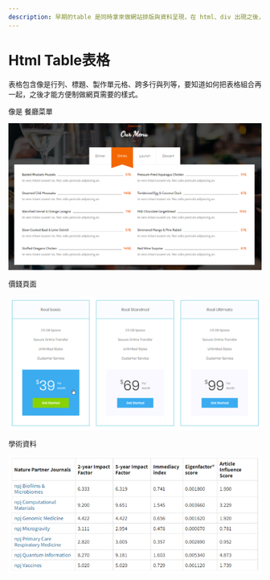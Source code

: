 ```yaml
---
description: 早期的table 是同時拿來做網站排版與資料呈現，在 html、div 出現之後，慢慢回歸資料呈現的使用。
---
```


# Html Table表格

表格包含像是行列、標題、製作單元格、跨多行與列等，要知道如何把表格組合再一起，之後才能方便制做網頁需要的樣式。

像是 餐廳菜單

![](../.gitbook/assets/image%20%2830%29.png)

價錢頁面

![](../.gitbook/assets/image%20%2829%29.png)

學術資料

![](../.gitbook/assets/image%20%2812%29.png)

